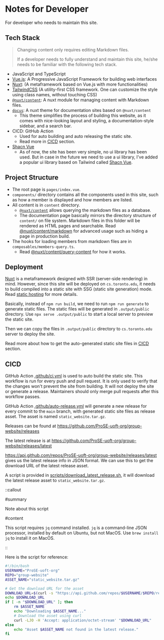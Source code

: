 # Notes for Developer

For developer who needs to maintain this site.

## Tech Stack

> Changing content only requires editing Markdown files.
>
> If a developer needs to fully understand and maintain this site, he/she needs to be familiar with the following tech stack.

- JavaScript and TypeScript
- [Vue.js](https://vuejs.org/): A Progressive JavaScript Framework for building web interfaces
- [Nuxt](https://nuxt.com/): (A metaframework based on Vue.js with more functionalities)
- [TailwindCSS](https://tailwindcss.com/) (A utility-first CSS framework. One can customize the style using class names, without touching CSS)
- [`@nuxt/content`](https://content.nuxt.com/): A nuxt module for managing content with Markdown files.
- [`docus`](https://docus.dev/): A nuxt theme for documentation sites based on `@nuxt/content`
  - This theme simplifies the process of building this website, as it comes with nice-looking layout and styling, a documentation-style sidebar, and a search bar.
- CICD: GitHub Action
  - Used for auto building and auto releasing the static site.
  - Read more in [CICD](#cicd) section.
- [Shacn Vue](https://www.shadcn-vue.com/)
  - As of now, the site has been very simple, no ui library has been used. But in case in the future we need to use a ui library, I've added a popular ui library based on Tailwind called [Shacn Vue](https://www.shadcn-vue.com/). 

## Project Structure

- The root page is `pages/index.vue`.
- `components/` directory contains all the components used in this site, such as how a member is displayed and how members are listed.
- All content is in `content` directory.
  - [`@nuxt/content`](https://content.nuxt.com/) allows querying the markdown files as a database.
  - The documentation page basically mirrors the directory structure of `content/` on file system. Markdown files in this folder will be rendered as HTML pages and searchable. Read [@nuxt/content/markdown](https://content.nuxt.com/usage/markdown) for advanced usage such as hiding a page in production build.
- The hooks for loading members from markdown files are in `composables/members-query.ts`.
  - Read [@nuxt/content/query-content](https://content.nuxt.com/composables/query-content) for how it works.

## Deployment

[Nuxt](https://nuxt.com/) is a metaframework designed with SSR (server-side rendering) in mind. However, since this site will be deployed on `cs.toronto.edu`, it needs to build compiled into a static site with SSG (static site generation) mode. Read [static hosting](https://nuxt.com/docs/getting-started/deployment#static-hosting) for more details.

Basically, instead of `npm run build`, we need to run `npm run generate` to generate static files. The static files will be generated in `.output/public` directory. Use `npx serve .output/public` to start a local server to preview the static site.

Then we can copy the files in `.output/public` directory to `cs.toronto.edu` server to deploy the site.

Read more about how to get the auto-generated static site files in [CICD](#cicd) section.

## CICD

GitHub Action [.github/ci.yml](../../.github/workflows/ci.yml) is used to auto build the static site. This workflow is run for every push and pull request. It is only used to verify that the changes won't prevent the site from building. It will not deploy the site or generate a release. Maintainers should only merge pull requests after this workflow passes.

GitHub Action [.github/auto-release.yml](../../.github/workflows/auto-release.yml) will generate a new release for every commit to the `main` branch, with generated static site files as release asset. The asset is named `static_website.tar.gz`.

Releases can be found at https://github.com/ProSE-uoft-org/group-website/releases

The latest release is at https://github.com/ProSE-uoft-org/group-website/releases/latest

https://api.github.com/repos/ProSE-uoft-org/group-website/releases/latest gives us the latest release info in JSON format. We can use this to get the download URL of the latest release asset.

A script is provided in [scripts/download_latest_release.sh](../../scripts/download_latest_release.sh), it will download the latest release asset to `static_website.tar.gz`.

::callout

#summary

Note about this script

#content

This script requires `jq` command installed. `jq` is a command-line JSON processor, installed by default on Ubuntu, but not MacOS. Use `brew install jq` to install it on MacOS.

::

Here is the script for reference:

```bash
#!/bin/bash
USERNAME="ProSE-uoft-org"
REPO="group-website"
ASSET_NAME="static_website.tar.gz"

# Get the download URL for the asset
DOWNLOAD_URL=$(curl -s "https://api.github.com/repos/$USERNAME/$REPO/releases/latest" | jq -r '.assets[] | select(.name == "'$ASSET_NAME'") | .browser_download_url')
echo $DOWNLOAD_URL
if [ -n "$DOWNLOAD_URL" ]; then
    rm $ASSET_NAME
    echo "Downloading $ASSET_NAME..."
    # Download the asset using curl
    curl -LJO -H 'Accept: application/octet-stream' "$DOWNLOAD_URL"
else
    echo "Asset $ASSET_NAME not found in the latest release."
fi
```
